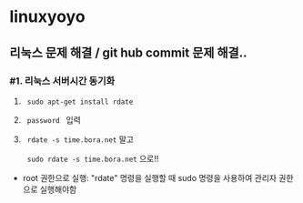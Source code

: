 # linuxyoyo

## 리눅스 문제 해결 / git hub commit 문제 해결..

### #1. 리눅스 서버시간 동기화 
   1. ``` sudo apt-get install rdate```
   
   2. ```  password  ``` 입력
   
   3. ``` rdate -s time.bora.net``` 말고 
   
      ``` sudo rdate -s time.bora.net``` 으로!! 
   
   * root 권한으로 실행: "rdate" 명령을 실행할 때 sudo 명령을 사용하여 관리자 권한으로 실행해야함
